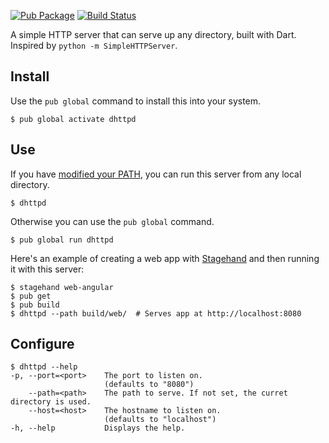 [![Pub Package](https://img.shields.io/pub/v/dhttpd.svg)](https://pub.dev/packages/dhttpd)
[![Build Status](https://travis-ci.org/kevmoo/dhttpd.svg?branch=master)](https://travis-ci.org/kevmoo/dhttpd)

A simple HTTP server that can serve up any directory, built with Dart.
Inspired by `python -m SimpleHTTPServer`.

## Install

Use the `pub global` command to install this into your system.

```console
$ pub global activate dhttpd
```

## Use

If you have [modified your PATH][path], you can run this server from any
local directory.

```console
$ dhttpd
```

Otherwise you can use the `pub global` command.

```console
$ pub global run dhttpd
```

Here's an example of creating a web app with [Stagehand](http://stagehand.pub/)
and then running it with this server:

```console
$ stagehand web-angular
$ pub get
$ pub build
$ dhttpd --path build/web/  # Serves app at http://localhost:8080
```

## Configure

```console
$ dhttpd --help
-p, --port=<port>    The port to listen on.
                     (defaults to "8080")
    --path=<path>    The path to serve. If not set, the curret directory is used.
    --host=<host>    The hostname to listen on.
                     (defaults to "localhost")
-h, --help           Displays the help.
```
[path]: https://dart.dev/tools/pub/cmd/pub-global#running-a-script-from-your-path

